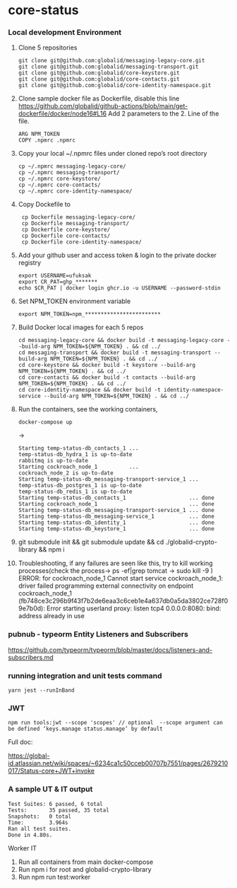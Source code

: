 # core-status

### Local development Environment

1. Clone 5 repositories

   ```
   git clone git@github.com:globalid/messaging-legacy-core.git
   git clone git@github.com:globalid/messaging-transport.git
   git clone git@github.com:globalid/core-keystore.git
   git clone git@github.com:globalid/core-contacts.git
   git clone git@github.com:globalid/core-identity-namespace.git
   ```

1. Clone sample docker file as Dockerfile, disable this line https://github.com/globalid/github-actions/blob/main/get-dockerfile/docker/node16#L16 Add 2 parameters to the 2. Line of the file.

   ```
   ARG NPM_TOKEN
   COPY .npmrc .npmrc
   ```

1. Copy your local ~/.npmrc files under cloned repo’s root directory
   ```
   cp ~/.npmrc messaging-legacy-core/
   cp ~/.npmrc messaging-transport/
   cp ~/.npmrc core-keystore/
   cp ~/.npmrc core-contacts/
   cp ~/.npmrc core-identity-namespace/
   ```
1. Copy Dockefile to

   ```
    cp Dockerfile messaging-legacy-core/
    cp Dockerfile messaging-transport/
    cp Dockerfile core-keystore/
    cp Dockerfile core-contacts/
    cp Dockerfile core-identity-namespace/
   ```

1. Add your github user and access token & login to the private docker registry

   ```
   export USERNAME=ufuksak
   export CR_PAT=ghp_*******
   echo $CR_PAT | docker login ghcr.io -u USERNAME --password-stdin
   ```

1. Set NPM_TOKEN environment variable

   ```
   export NPM_TOKEN=npm_************************
   ```

1. Build Docker local images for each 5 repos

   ```
   cd messaging-legacy-core && docker build -t messaging-legacy-core --build-arg NPM_TOKEN=${NPM_TOKEN} . && cd ../
   cd messaging-transport && docker build -t messaging-transport --build-arg NPM_TOKEN=${NPM_TOKEN} . && cd ../
   cd core-keystore && docker build -t keystore --build-arg NPM_TOKEN=${NPM_TOKEN} . && cd ../
   cd core-contacts && docker build -t contacts --build-arg NPM_TOKEN=${NPM_TOKEN} . && cd ../
   cd core-identity-namespace && docker build -t identity-namespace-service --build-arg NPM_TOKEN=${NPM_TOKEN} . && cd ../
   ```

1. Run the containers, see the working containers,

   ```
   docker-compose up
   ```

   ->

   ```
   Starting temp-status-db_contacts_1 ...
   temp-status-db_hydra_1 is up-to-date
   rabbitmq is up-to-date
   Starting cockroach_node_1          ...
   cockroach_node_2 is up-to-date
   Starting temp-status-db_messaging-transport-service_1 ...
   temp-status-db_postgres_1 is up-to-date
   temp-status-db_redis_1 is up-to-date
   Starting temp-status-db_contacts_1                    ... done
   Starting cockroach_node_1                             ... done
   Starting temp-status-db_messaging-transport-service_1 ... done
   Starting temp-status-db_messaging-service_1           ... done
   Starting temp-status-db_identity_1                    ... done
   Starting temp-status-db_keystore_1                    ... done
   ```

1. git submodule init && git submodule update &&  cd ./globalid-crypto-library && npm i


1. Troubleshooting,
   if any failures are seen like this, try to kill working processes(check the process-> ps -ef|grep tomcat -> sudo kill -9 <PID>)
   ERROR: for cockroach_node_1 Cannot start service cockroach_node_1: driver failed programming external connectivity on endpoint cockroach_node_1 (fb748ce3c296b9f43f7b2de6eaa3c6ceb1e4a637db0a5da3802ce728f09e7b0d): Error starting userland proxy: listen tcp4 0.0.0.0:8080: bind: address already in use

### pubnub - typeorm Entity Listeners and Subscribers

https://github.com/typeorm/typeorm/blob/master/docs/listeners-and-subscribers.md

### running integration and unit tests command

```
yarn jest --runInBand
```

### JWT
```
npm run tools:jwt --scope 'scopes' // optional  --scope argument can be defined ‘keys.manage status.manage’ by default
```

Full doc:

https://global-id.atlassian.net/wiki/spaces/~6234ca1c50cceb00707b7551/pages/2679210017/Status-core+JWT+invoke

### A sample UT & IT output

```
Test Suites: 6 passed, 6 total
Tests:       35 passed, 35 total
Snapshots:   0 total
Time:        3.964s
Ran all test suites.
Done in 4.80s.
```

Worker IT

1. Run all containers from main docker-compose
2. Run npm i for root and globalid-crypto-library
3. Run npm run test:worker